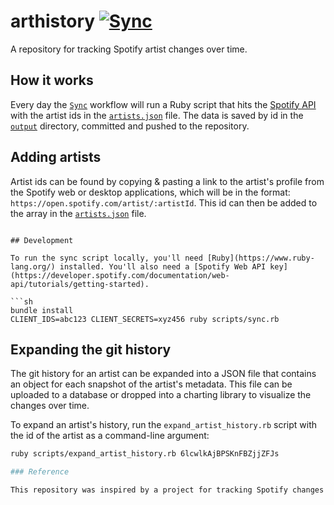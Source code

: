 # arthistory [![Sync](https://github.com/brandongregoryscott/arthistory/actions/workflows/sync.yml/badge.svg)](https://github.com/brandongregoryscott/arthistory/actions/workflows/sync.yml)

A repository for tracking Spotify artist changes over time.

## How it works

Every day the [`Sync`](./.github/workflows/sync.yml) workflow will run a Ruby script that hits the [Spotify API](https://developer.spotify.com/documentation/web-api/tutorials/getting-started) with the artist ids in the [`artists.json`](./input/artists.json) file. The data is saved by id in the [`output`](./output) directory, committed and pushed to the repository.

## Adding artists

Artist ids can be found by copying & pasting a link to the artist's profile from the Spotify web or desktop applications, which will be in the format: `https://open.spotify.com/artist/:artistId`. This id can then be added to the array in the [`artists.json`](./input/artists.json) file.

````

## Development

To run the sync script locally, you'll need [Ruby](https://www.ruby-lang.org/) installed. You'll also need a [Spotify Web API key](https://developer.spotify.com/documentation/web-api/tutorials/getting-started).

```sh
bundle install
CLIENT_IDS=abc123 CLIENT_SECRETS=xyz456 ruby scripts/sync.rb
````

## Expanding the git history

The git history for an artist can be expanded into a JSON file that contains an object for each snapshot of the artist's metadata. This file can be uploaded to a database or dropped into a charting library to visualize the changes over time.

To expand an artist's history, run the `expand_artist_history.rb` script with the id of the artist as a command-line argument:

```sh
ruby scripts/expand_artist_history.rb 6lcwlkAjBPSKnFBZjjZFJs

### Reference

This repository was inspired by a project for tracking Spotify changes that I didn't end up finishing. A few years later, [_Git scraping: track changes over time by scraping to a Git repository_](https://simonwillison.net/2020/Oct/9/git-scraping/) by Simon Willison showed up on HackerNews and inspired me to implement the core of my idea.
```
